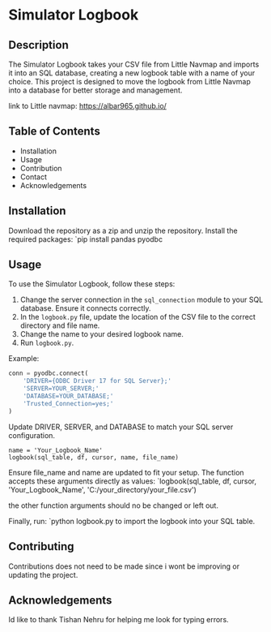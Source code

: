 # Simulator Logbook

## Description
The Simulator Logbook takes your CSV file from Little Navmap and imports it into an SQL database, creating a new logbook table with a name of your choice. This project is designed to move the logbook from Little Navmap into a database for better storage and management.
 

link to Little navmap: https://albar965.github.io/

## Table of Contents
- Installation
- Usage
- Contribution
- Contact
- Acknowledgements

## Installation
Download the repository as a zip and unzip the repository.
Install the required packages:
`pip install pandas pyodbc

## Usage

To use the Simulator Logbook, follow these steps:
1. Change the server connection in the `sql_connection` module to your SQL database. Ensure it connects correctly.
2. In the `logbook.py` file, update the location of the CSV file to the correct directory and file name.
3. Change the name to your desired logbook name.
4. Run `logbook.py`.

Example:
```python
conn = pyodbc.connect(
    'DRIVER={ODBC Driver 17 for SQL Server};'
    'SERVER=YOUR_SERVER;'
    'DATABASE=YOUR_DATABASE;'
    'Trusted_Connection=yes;'
)
```
Update DRIVER, SERVER, and DATABASE to match your SQL server configuration.

``` file_name = 'C:/your_directory/your_file.csv'
name = 'Your_Logbook_Name'
logbook(sql_table, df, cursor, name, file_name)
```
Ensure file_name and name are updated to fit your setup. The function accepts these arguments directly as values:
`logbook(sql_table, df, cursor, 'Your_Logbook_Name', 'C:/your_directory/your_file.csv')

the other function arguments should no be changed or left out.

Finally, run: 
`python logbook.py
to import the logbook into your SQL table.

## Contributing
Contributions does not need to be made since i wont be improving or updating the project.

## Acknowledgements
Id like to thank Tishan Nehru for helping me look for typing errors.